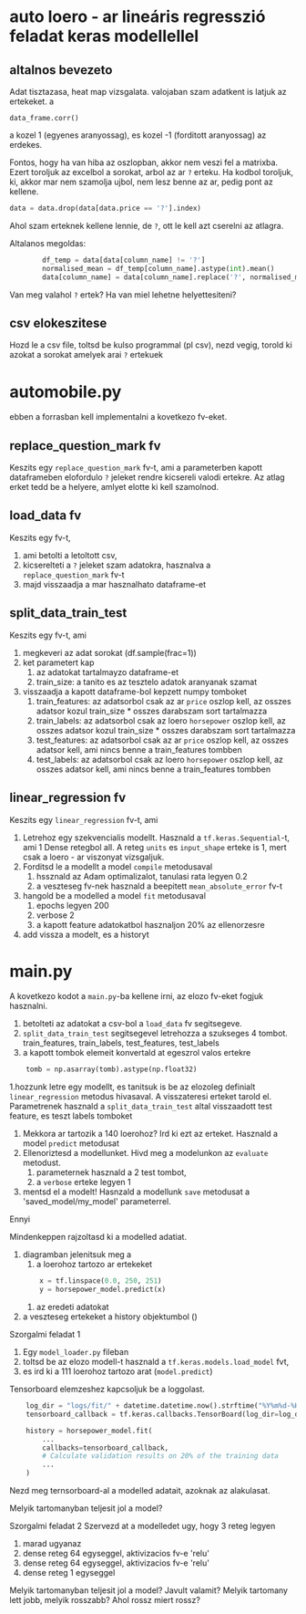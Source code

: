 # auto loero - ar lineáris regresszió feladat keras modellellel

## altalnos bevezeto
Adat tisztazasa, heat map vizsgalata.
valojaban szam adatkent is latjuk az ertekeket.
a
```shell
data_frame.corr()
```
a kozel 1 (egyenes aranyossag), es kozel -1 (forditott aranyossag) az erdekes.

Fontos, hogy ha van hiba az oszlopban, akkor nem veszi fel a matrixba.
Ezert toroljuk az excelbol a sorokat, arbol az ar `?` erteku.
Ha kodbol toroljuk, ki, akkor mar nem szamolja ujbol, nem lesz benne az ar, pedig pont az kellene.

```python
data = data.drop(data[data.price == '?'].index)
```
Ahol szam erteknek kellene lennie, de `?`, ott le kell azt cserelni az atlagra.

Altalanos megoldas:
```python
        df_temp = data[data[column_name] != '?']
        normalised_mean = df_temp[column_name].astype(int).mean()
        data[column_name] = data[column_name].replace('?', normalised_mean).astype(int)
```
Van meg valahol `?` ertek? Ha van miel lehetne helyettesiteni?

## csv elokeszitese 
Hozd le a csv file, toltsd be kulso programmal (pl csv), nezd vegig, torold ki azokat a sorokat
amelyek arai `?` ertekuek

# automobile.py
ebben a forrasban kell implementalni a kovetkezo fv-eket.

## replace_question_mark fv
Keszits egy `replace_question_mark` fv-t, ami a parameterben kapott
dataframeben elofordulo `?` jeleket rendre kicsereli valodi ertekre.
Az atlag erket tedd be a helyere, amlyet elotte ki kell szamolnod.

## load_data fv
Keszits egy fv-t, 
1. ami betolti a letoltott csv,  
1. kicserelteti a `?` jeleket szam adatokra, hasznalva a `replace_question_mark` fv-t
1. majd visszaadja a mar hasznalhato dataframe-et

## split_data_train_test
Keszits egy fv-t, ami
1. megkeveri az adat sorokat (df.sample(frac=1))
1. ket parametert kap
    1. az adatokat tartalmayzo dataframe-et
    1. train_size: a tanito es az tesztelo adatok aranyanak szamat
1. visszaadja a kapott dataframe-bol kepzett numpy tomboket 
    1. train_features: az adatsorbol csak az ar `price` oszlop kell, az osszes adatsor 
       kozul train_size * osszes darabszam sort tartalmazza
    1. train_labels: az adatsorbol csak az loero `horsepower` oszlop kell, az osszes adatsor 
       kozul train_size * osszes darabszam sort tartalmazza
    1. test_features: az adatsorbol csak az ar `price` oszlop kell, az osszes adatsor kell, 
       ami nincs benne a train_features tombben
    1. test_labels: az adatsorbol csak az loero `horsepower` oszlop kell, az osszes adatsor kell, 
       ami nincs benne a train_features tombben

## linear_regression fv
Keszits egy `linear_regression` fv-t, ami
1. Letrehoz egy szekvencialis modellt. Hasznald a `tf.keras.Sequential`-t, ami 1 Dense retegbol
all. A reteg `units` es `input_shape` erteke is 1, mert csak a loero - ar viszonyat vizsgaljuk.
1. Forditsd le a modellt a model `compile` metodusaval
    1. hssznald az Adam optimalizalot, tanulasi rata legyen 0.2
    1. a veszteseg fv-nek hasznald a beepitett `mean_absolute_error`  fv-t
1. hangold be a modelled a model `fit` metodusaval
    1. epochs legyen 200
    2. verbose 2
    3. a kapott feature adatokatbol hasznaljon 20% az ellenorzesre
 1. add vissza a modelt, es a historyt

# main.py
A kovetkezo kodot a `main.py`-ba kellene irni, az elozo fv-eket fogjuk hasznalni.
1. betolteti az adatokat a csv-bol a `load_data` fv segitsegeve.
1. `split_data_train_test` segitsegevel letrehozza a szukseges 4 tombot. 
   train_features, train_labels, test_features, test_labels
1. a kapott tombok elemeit konvertald at egeszrol valos ertekre
```python
    tomb = np.asarray(tomb).astype(np.float32)
```
1.hozzunk letre egy modellt, es tanitsuk is be az elozoleg definialt `linear_regression`
   metodus hivasaval. A visszateresi erteket tarold el. 
   Parametrenek hasznald a `split_data_train_test` altal visszaadott test feature, es teszt labels 
   tomboket
1. Mekkora ar tartozik a 140 loerohoz? Ird ki ezt az erteket. Hasznald a model `predict` metodusat
1. Ellenoriztesd a modellunket. Hivd meg a modelunkon az `evaluate` metodust. 
   1. parameternek hasznald a 2 test tombot,
   1. a `verbose` erteke legyen 1 
1. mentsd el a modelt! Hasnzald a modellunk `save` metodusat a 'saved_model/my_model' parameterrel.

Ennyi

Mindenkeppen rajzoltasd ki a modelled  adatiat.
1. diagramban jelenitsuk meg a 
    1. a loerohoz tartozo ar ertekeket 
    ```python
        x = tf.linspace(0.0, 250, 251)
        y = horsepower_model.predict(x)
    ```
    1. az eredeti adatokat
1. a veszteseg ertekeket a history objektumbol ()


Szorgalmi feladat 1

1. Egy `model_loader.py` fileban
1. toltsd be az elozo modell-t hasznald a `tf.keras.models.load_model` fvt, 
1. es ird ki a 111 loerohoz tartozo arat (`model.predict`)

Tensorboard elemzeshez kapcsoljuk be a loggolast.
```python
    log_dir = "logs/fit/" + datetime.datetime.now().strftime("%Y%m%d-%H%M%S")
    tensorboard_callback = tf.keras.callbacks.TensorBoard(log_dir=log_dir, histogram_freq=1)
```

```python
    history = horsepower_model.fit(
        ...
        callbacks=tensorboard_callback,
        # Calculate validation results on 20% of the training data
        ...
    )
```

Nezd meg ternsorboard-al a modelled adatait, azoknak az alakulasat.

Melyik tartomanyban teljesit jol a model?


Szorgalmi feladat 2
Szervezd at a modelledet ugy,
hogy 3 reteg legyen
1. marad ugyanaz
1. dense reteg 64 egyseggel, aktivizacios fv-e 'relu'
1. dense reteg 64 egyseggel, aktivizacios fv-e 'relu'
1. dense reteg 1 egyseggel

Melyik tartomanyban teljesit jol a model?
Javult valamit? Melyik tartomany lett jobb, melyik rosszabb?
Ahol rossz miert rossz?
